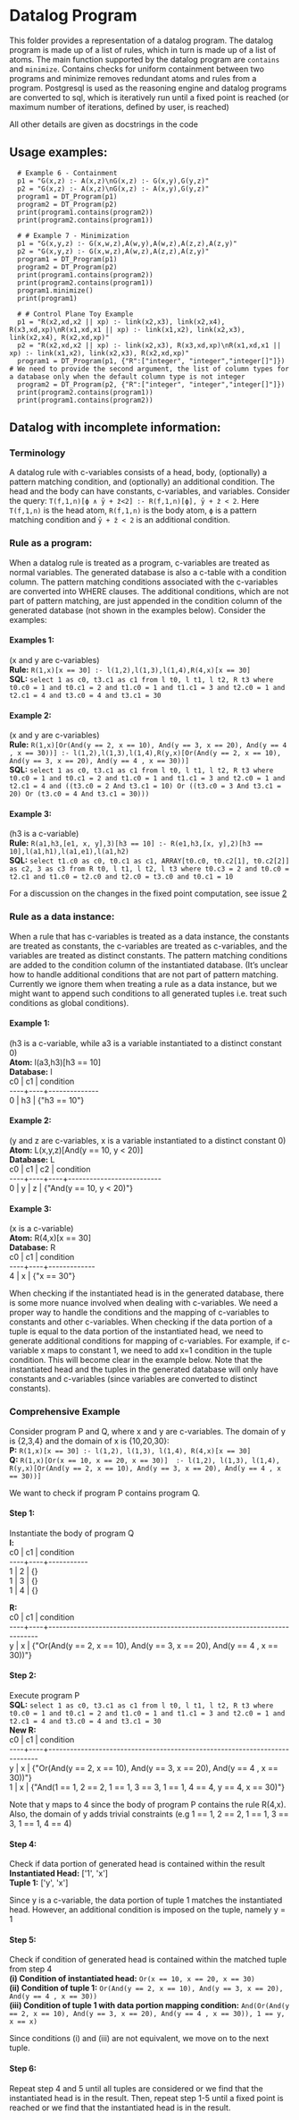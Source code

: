 # Datalog Program
This folder provides a representation of a datalog program. The datalog program is made up of a list of rules, which in turn is made up of a list of atoms. The main function supported by the datalog program are `contains` and `minimize`. Contains checks for uniform containment between two programs and minimize removes redundant atoms and rules from a program. Postgresql is used as the reasoning engine and datalog programs are converted to sql, which is iteratively run until a fixed point is reached (or maximum number of iterations, defined by user, is reached)

All other details are given as docstrings in the code
## Usage examples:
````
  # Example 6 - Containment
  p1 = "G(x,z) :- A(x,z)\nG(x,z) :- G(x,y),G(y,z)"
  p2 = "G(x,z) :- A(x,z)\nG(x,z) :- A(x,y),G(y,z)"
  program1 = DT_Program(p1)
  program2 = DT_Program(p2)
  print(program1.contains(program2))
  print(program2.contains(program1))    

  # # Example 7 - Minimization
  p1 = "G(x,y,z) :- G(x,w,z),A(w,y),A(w,z),A(z,z),A(z,y)"
  p2 = "G(x,y,z) :- G(x,w,z),A(w,z),A(z,z),A(z,y)"
  program1 = DT_Program(p1)
  program2 = DT_Program(p2)
  print(program1.contains(program2))
  print(program2.contains(program1))    
  program1.minimize()
  print(program1)

  # # Control Plane Toy Example
  p1 = "R(x2,xd,x2 || xp) :- link(x2,x3), link(x2,x4), R(x3,xd,xp)\nR(x1,xd,x1 || xp) :- link(x1,x2), link(x2,x3), link(x2,x4), R(x2,xd,xp)"
  p2 = "R(x2,xd,x2 || xp) :- link(x2,x3), R(x3,xd,xp)\nR(x1,xd,x1 || xp) :- link(x1,x2), link(x2,x3), R(x2,xd,xp)"
  program1 = DT_Program(p1, {"R":["integer", "integer","integer[]"]}) # We need to provide the second argument, the list of column types for a database only when the default column type is not integer
  program2 = DT_Program(p2, {"R":["integer", "integer","integer[]"]})
  print(program2.contains(program1))
  print(program1.contains(program2))
````
 
## Datalog with incomplete information:
 
### Terminology
A datalog rule with c-variables consists of a head, body, (optionally) a pattern matching condition, and (optionally) an additional condition. The head and the body can have constants, c-variables, and variables. Consider the query: `T(f,1,n)[ϕ ∧ ȳ + z̄<2] :- R(f,1,n)[ϕ], ȳ + z̄ < 2`. Here `T(f,1,n)` is the head atom, `R(f,1,n)` is the body atom, `ϕ` is a pattern matching condition and `ȳ + z̄ < 2` is an additional condition. 

### Rule as a program:
When a datalog rule is treated as a program, c-variables are treated as normal variables. The generated database is also a c-table with a condition column. The pattern matching conditions associated with the c-variables are converted into WHERE clauses. The additional conditions, which are not part of pattern matching, are just appended in the condition column of the generated database (not shown in the examples below). Consider the examples: 

#### Examples 1:
(x and y are c-variables)  
**Rule:** `R(1,x)[x == 30] :- l(1,2),l(1,3),l(1,4),R(4,x)[x == 30]`  
**SQL:** `select 1 as c0, t3.c1 as c1 from l t0, l t1, l t2, R t3 where t0.c0 = 1 and t0.c1 = 2 and t1.c0 = 1 and t1.c1 = 3 and t2.c0 = 1 and t2.c1 = 4 and t3.c0 = 4 and t3.c1 = 30`

#### Example 2:
(x and y are c-variables)  
**Rule:** `R(1,x)[Or(And(y == 2, x == 10), And(y == 3, x == 20), And(y == 4 , x == 30))] :- l(1,2),l(1,3),l(1,4),R(y,x)[Or(And(y == 2, x == 10), And(y == 3, x == 20), And(y == 4 , x == 30))]`  
**SQL:** `select 1 as c0, t3.c1 as c1 from l t0, l t1, l t2, R t3 where t0.c0 = 1 and t0.c1 = 2 and t1.c0 = 1 and t1.c1 = 3 and t2.c0 = 1 and t2.c1 = 4 and ((t3.c0 = 2 And t3.c1 = 10) Or ((t3.c0 = 3 And t3.c1 = 20) Or (t3.c0 = 4 And t3.c1 = 30)))`

#### Example 3:
(h3 is a c-variable)  
**Rule:** `R(a1,h3,[e1, x, y],3)[h3 == 10] :- R(e1,h3,[x, y],2)[h3 == 10],l(a1,h1),l(a1,e1),l(a1,h2)`  
**SQL:** `select t1.c0 as c0, t0.c1 as c1, ARRAY[t0.c0, t0.c2[1], t0.c2[2]] as c2, 3 as c3 from R t0, l t1, l t2, l t3 where t0.c3 = 2 and t0.c0 = t2.c1 and t1.c0 = t2.c0 and t2.c0 = t3.c0 and t0.c1 = 10`

For a discussion on the changes in the fixed point computation, see issue [2](https://github.com/ravel-net/pyotr/issues/2)

### Rule as a data instance:
When a rule that has c-variables is treated as a data instance, the constants are treated as constants, the c-variables are treated as c-variables, and the variables are treated as distinct constants. The pattern matching conditions are added to the condition column of the instantiated database. (It’s unclear how to handle additional conditions that are not part of pattern matching. Currently we ignore them when treating a rule as a data instance, but we might want to append such conditions to all generated tuples i.e. treat such conditions as global conditions). 

#### Example 1:
(h3 is a c-variable, while a3 is a variable instantiated to a distinct constant 0)  
**Atom:** l(a3,h3)[h3 == 10]  
**Database:** l  
 c0 | c1 |  condition   
----+----+--------------  
 0  | h3 | {"h3 == 10"}  
 
#### Example 2:
(y and z are c-variables, x is a variable instantiated to a distinct constant 0)  
**Atom:** L(x,y,z)[And(y == 10, y < 20)]  
**Database:** L  
 c0 | c1 | c2 |        condition           
----+----+----+--------------------------  
  0 | y  | z  | {"And(y == 10, y < 20)"}

#### Example 3:
(x is a c-variable)  
**Atom:** R(4,x)[x == 30]  
**Database:** R  
c0 | c1 |  condition    
----+----+-------------  
 4  | x  | {"x == 30"}  

When checking if the instantiated head is in the generated database, there is some more nuance involved when dealing with c-variables. We need a proper way to handle the conditions and the mapping of c-variables to constants and other c-variables. When checking if the data portion of a tuple is equal to the data portion of the instantiated head, we need to generate additional conditions for mapping of c-variables. For example, if c-variable x maps to constant 1, we need to add x=1 condition in the tuple condition. This will become clear in the example below. Note that the instantiated head and the tuples in the generated database will only have constants and c-variables (since variables are converted to distinct constants). 


### Comprehensive Example
Consider program P and Q, where x and y are c-variables. The domain of y is {2,3,4} and the domain of x is {10,20,30}:  
**P:** `R(1,x)[x == 30] :- l(1,2), l(1,3), l(1,4), R(4,x)[x == 30]`  
**Q:** `R(1,x)[Or(x == 10, x == 20, x == 30)]  :- l(1,2), l(1,3), l(1,4), R(y,x)[Or(And(y == 2, x == 10), And(y == 3, x == 20), And(y == 4 , x == 30))] `	

We want to check if program P contains program Q. 

#### Step 1:
Instantiate the body of program Q  
**l:**  
 c0 | c1 | condition   
----+----+-----------  
  1 |  2 | {}  
  1 |  3 | {}  
  1 |  4 | {}  

**R:**  
 c0 | c1 |                                 condition                                   
----+----+---------------------------------------------------------------------------  
 y  | x  | {"Or(And(y == 2, x == 10), And(y == 3, x == 20), And(y == 4 , x == 30))"}  

#### Step 2:
Execute program P  
**SQL:** `select 1 as c0, t3.c1 as c1 from l t0, l t1, l t2, R t3 where t0.c0 = 1 and t0.c1 = 2 and t1.c0 = 1 and t1.c1 = 3 and t2.c0 = 1 and t2.c1 = 4 and t3.c0 = 4 and t3.c1 = 30`    
**New R:**  
 c0 | c1 |                                 condition                                   
----+----+---------------------------------------------------------------------------  
 y  | x  | {"Or(And(y == 2, x == 10), And(y == 3, x == 20), And(y == 4 , x == 30))"}  
 1  | x  | {"And(1 == 1, 2 == 2, 1 == 1, 3 == 3, 1 == 1, 4 == 4, y == 4, x == 30)"}  

Note that y maps to 4 since the body of program P contains the rule R(4,x). Also, the domain of y adds trivial constraints (e.g 1 == 1, 2 == 2, 1 == 1, 3 == 3, 1 == 1, 4 == 4)

#### Step 4: 
Check if data portion of generated head is contained within the result  
**Instantiated Head:** ['1', 'x']  
**Tuple 1:** ['y', 'x']

Since y is a c-variable, the data portion of tuple 1 matches the instantiated head. However, an additional condition is imposed on the tuple, namely y = 1

#### Step 5: 
Check if condition of generated head is contained within the matched tuple from step 4  
**(i) Condition of instantiated head:** `Or(x == 10, x == 20, x == 30)`  
**(ii) Condition of tuple 1:** `Or(And(y == 2, x == 10), And(y == 3, x == 20), And(y == 4 , x == 30))`  
**(iii) Condition of tuple 1 with data portion mapping condition:** `And(Or(And(y == 2, x == 10), And(y == 3, x == 20), And(y == 4 , x == 30)), 1 == y, x == x)`

Since conditions (i) and (iii) are not equivalent, we move on to the next tuple.

#### Step 6:
Repeat step 4 and 5 until all tuples are considered or we find that the instantiated head is in the result. Then, repeat step 1-5 until a fixed point is reached or we find that the instantiated head is in the result.

